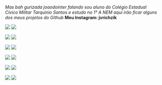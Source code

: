 *Mas bah gurizada joaodointer falando sou aluno do Colégio Estadual Cívico Militar Tarquinio Santos e estudo no 1° A NEM aqui irão ficar alguns dos meus projetos do Github*
**Meu Instagram: jvrichzik**




![](https://media.tenor.com/QqHSohXgGoAAAAAM/inter-internacional.gif)                                      ![](https://media.tenor.com/TOmLiOKwTYAAAAAM/andres-dalessandro-drible.gif)






![](https://media.tenor.com/b6qBHeOZXIAAAAAM/inter-colorado.gif)                                           ![](https://media.tenor.com/uuQH2XLLo80AAAAC/andres-dalessandro.gif)







![](https://media.tenor.com/frEMTfoOh30AAAAM/inter-porto-alegre.gif)                                          ![](https://media.tenor.com/f6rfgEJWRCcAAAAM/internacional-club-wc.gif)





![](https://media.tenor.com/vOfa1XxhXsgAAAAM/internacional.gif)                                               ![](https://media.tenor.com/VN3jhzLWEWgAAAAM/cheering-sport-club-internacional.gif)




![](https://media.tenor.com/cutrJaMWjVMAAAAM/sport-club-internacional-soccer.gif)                              ![](https://media.tenor.com/9v89C1z51O8AAAAM/beira-rio.gif)




![](https://media.tenor.com/T4HlfLswF40AAAAM/andres-dalessandro.gif)                                            ![](https://media.tenor.com/Q5CfQ3279bQAAAAM/galhardo-e-heitor.gif)
